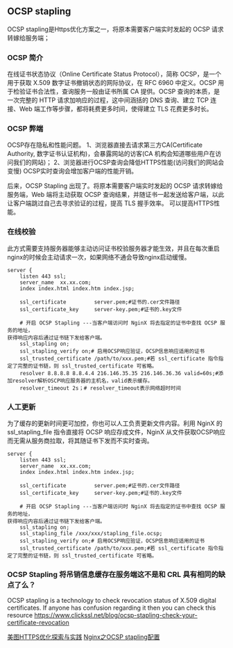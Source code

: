 ## OCSP stapling
OCSP stapling是Https优化方案之一，将原本需要客户端实时发起的 OCSP 请求转嫁给服务端；

### OCSP 简介
在线证书状态协议（Online Certificate Status Protocol），简称 OCSP，是一个用于获取 X.509 数字证书撤销状态的网际协议，在 RFC 6960 中定义。OCSP 用于检验证书合法性，查询服务一般由证书所属 CA 提供。OCSP 查询的本质，是一次完整的 HTTP 请求加响应的过程，这中间涵括的 DNS 查询、建立 TCP 连接、Web 端工作等步骤，都将耗费更多时间，使得建立 TLS 花费更多时长。

### OCSP 弊端
OCSP存在隐私和性能问题。
1、浏览器直接去请求第三方CA(Certificate Authority, 数字证书认证机构)，会暴露网站的访客(CA 机构会知道哪些用户在访问我们的网站)；
2、浏览器进行OCSP查询会降低HTTPS性能(访问我们的网站会变慢) OCSP实时查询会增加客户端的性能开销。

后来，OCSP Stapling 出现了。将原本需要客户端实时发起的 OCSP 请求转嫁给服务端，Web 端将主动获取 OCSP 查询结果，并随证书一起发送给客户端，以此让客户端跳过自己去寻求验证的过程，提高 TLS 握手效率。 可以提高HTTPS性能。

### 在线校验
此方式需要支持服务器能够主动访问证书校验服务器才能生效，并且在每次重启nginx的时候会主动请求一次，如果网络不通会导致nginx启动缓慢。


```
server {
    listen 443 ssl;
    server_name  xx.xx.com;
    index index.html index.htm index.jsp;

    ssl_certificate         server.pem;#证书的.cer文件路径
    ssl_certificate_key     server-key.pem;#证书的.key文件

    # 开启 OCSP Stapling ---当客户端访问时 NginX 将去指定的证书中查找 OCSP 服务的地址，
获得响应内容后通过证书链下发给客户端。
    ssl_stapling on;
    ssl_stapling_verify on;# 启用OCSP响应验证，OCSP信息响应适用的证书
    ssl_trusted_certificate /path/to/xxx.pem;#若 ssl_certificate 指令指定了完整的证书链，则 ssl_trusted_certificate 可省略。
    resolver 8.8.8.8 8.8.4.4 216.146.35.35 216.146.36.36 valid=60s;#添加resolver解析OSCP响应服务器的主机名，valid表示缓存。
    resolver_timeout 2s；# resolver_timeout表示网络超时时间
```     

### 人工更新
为了缓存的更新时间更可加控，你也可以人工负责更新文件内容。利用 NginX 的 ssl_stapling_file 指令直接将 OCSP 响应存成文件，NginX 从文件获取OCSP响应而无需从服务商拉取，将其随证书下发而不实时查询。

```
server {
    listen 443 ssl;
    server_name  xx.xx.com;
    index index.html index.htm index.jsp;

    ssl_certificate         server.pem;#证书的.cer文件路径
    ssl_certificate_key     server-key.pem;#证书的.key文件

    # 开启 OCSP Stapling ---当客户端访问时 NginX 将去指定的证书中查找 OCSP 服务的地址，
获得响应内容后通过证书链下发给客户端。
    ssl_stapling on;
    ssl_stapling_file /xxx/xxx/stapling_file.ocsp; 
    ssl_stapling_verify on;# 启用OCSP响应验证，OCSP信息响应适用的证书
    ssl_trusted_certificate /path/to/xxx.pem;#若 ssl_certificate 指令指定了完整的证书链，则 ssl_trusted_certificate 可省略。
```

### OCSP Stapling 将吊销信息缓存在服务端这不是和 CRL 具有相同的缺点了么？
OCSP stapling is a technology to check revocation status of X.509 digital certificates. If anyone has confusion regarding it then you can check this resource https://www.clickssl.net/blog/ocsp-stapling-check-your-certificate-revocation


[美图HTTPS优化探索与实践](https://blog.csdn.net/weixin_34050005/article/details/86718496)
[Nginx之OCSP stapling配置](https://www.jianshu.com/p/540124f370e0)